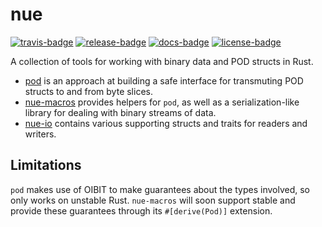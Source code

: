 # nue

[![travis-badge][]][travis] [![release-badge][]][cargo] [![docs-badge][]][docs] [![license-badge][]][license]

A collection of tools for working with binary data and POD structs in Rust.

 - [pod][docs-pod] is an approach at building a safe interface for
   transmuting POD structs to and from byte slices.
 - [nue-macros][docs-macros] provides helpers for `pod`, as well
   as a serialization-like library for dealing with binary streams of data.
 - [nue-io][docs] contains various supporting structs and traits for
   readers and writers.

## Limitations

`pod` makes use of OIBIT to make guarantees about the types involved, so only works on
unstable Rust. `nue-macros` will soon support stable and provide these guarantees through
its `#[derive(Pod)]` extension.


[travis-badge]: https://img.shields.io/travis/arcnmx/nue/master.svg?style=flat-square
[travis]: https://travis-ci.org/arcnmx/nue
[release-badge]: https://img.shields.io/github/release/arcnmx/nue.svg?style=flat-square
[cargo]: https://crates.io/search?q=nue
[docs-badge]: https://img.shields.io/badge/API-docs-blue.svg?style=flat-square
[docs]: http://arcnmx.github.io/nue/nue_io/
[docs-pod]: http://arcnmx.github.io/nue/pod/
[docs-macros]: http://arcnmx.github.io/nue/nue_macros/
[license-badge]: https://img.shields.io/badge/license-MIT-lightgray.svg?style=flat-square
[license]: https://github.com/arcnmx/nue/blob/master/COPYING
